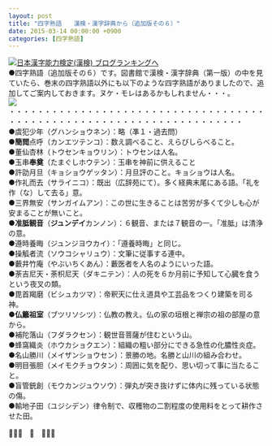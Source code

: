 ```yaml
---
layout: post
title: "四字熟語　　漢検・漢字辞典から（追加版その６）"
date: 2015-03-14 00:00:00 +0900
categories: [四字熟語]
---
```


[![](/syuusyuu9701/assets/images/四字熟語-漢検・漢字辞典から（追加版その６）-br_c_3028_1.gif)](http://blog.with2.net/link.php?1659096:3028 "日本漢字能力検定(漢検) ブログランキングへ")[日本漢字能力検定(漢検) ブログランキングへ](http://blog.with2.net/link.php?1659096:3028)  
●四字熟語（追加版その６）です。図書館で漢検・漢字辞典（第一版）の中を見ていたら、巻末の四字熟語以外にも以下のような四字熟語がありましたので、追加してご案内しておきます。ヌケ・モレはあるかもしれません・・・。  
![](/syuusyuu9701/assets/images/四字熟語-漢検・漢字辞典から（追加版その６）-e54ee0fb672f4c421bacb02d825640af.png)  
・・・・・・・・・・・・・・・・・・・・・・・・・・・・・・・・・・・・・・・・・・・・・・・・・・・・・・・・・・・・・・・・・・・・・  
●虞犯少年（グハンショウネン）：略（凖１・過去問）  
●**簡閲**点呼（カンエツテンコ）：数え調べること、えらびしらべること。  
●董仙杏林（トウセンキョウリン）：トウセンは人名。  
●玉串**奉奠**（たまぐしホウテン）：玉串を神前に供えること  
●許劭月旦（キョショウゲッタン）：月旦評のこと。キョショウは人名。  
●作礼而去（サライニコ）：既出（広辞苑にて）。多く経典末尾にある語。「礼を作（な）して去る」意。  
●三界無安（サンガイムアン）：この世に生きることは苦労が多くて少しも心が安まることが無いこと。  
●**准胝観音**（**ジュンデイ**カンノン）：６観音、または７観音の一。「准胝」は清浄の意。  
●遵時養晦（ジュンジヨウカイ）：「遵養時晦」と同じ。  
●操觚者流（ソウコシャリュウ）：文筆に従事する連中。  
●藪井竹庵（やぶいちくあん）：藪医者を人名のようにいった語。  
●荼吉尼天・荼枳尼天（ダキニテン）：人の死を６か月前に予知して心臓を食うという夜叉の類。  
●毘首羯磨（ビシュカツマ）：帝釈天に仕え道具や工芸品をつくり建築を司る神。  
●**仏籬祖室**（ブツリソシツ）：仏教の教え。仏の家の垣根と禅宗の祖の部屋の意から。  
●補陀落山（フダラクセン）：観世音菩薩が住むという山。  
●蜂窩織炎（ホウカショクエン）：組織の粗い部分にできる急性の化膿性炎症。  
●名山勝川（メイザンショウセン）：景勝の地。名勝と山川の組み合わせ。  
●明目張胆（メイモクチョウタン）：周囲に気を配り、思い切って事に当たること。  
●盲管銃創（モウカンジュウソウ）：弾丸が突き抜けずに体内に残っている状態の傷。  
●輸地子田（ユジシデン）律令制で、収穫物の二割程度の使用料をとって耕作させた田。  
  
👋👋👋　🐑　👋👋👋  